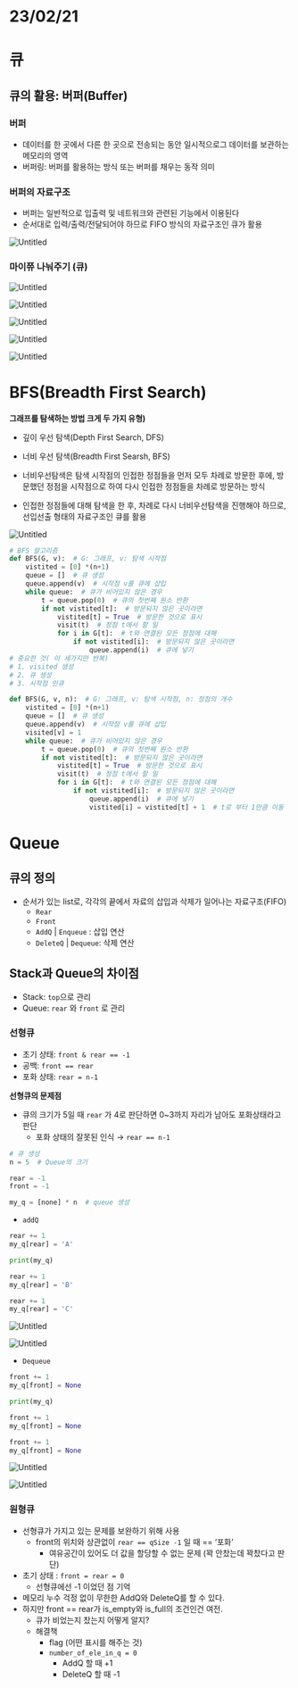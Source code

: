 # 23/02/21

# 큐

## 큐의 활용: 버퍼(Buffer)

### 버퍼

- 데이터를 한 곳에서 다른 한 곳으로 전송되는 동안 일시적으로그 데이터를 보관하는 메모리의 영역
- 버퍼링: 버퍼를 활용하는 방식 또는 버퍼를 채우는 동작 의미

### 버퍼의 자료구조

- 버퍼는 일반적으로 입출력 및 네트워크와 관련된 기능에서 이용된다
- 순서대로 입력/출력/전달되어야 하므로 FIFO 방식의 자료구조인 큐가 활용

![Untitled](https://s3-us-west-2.amazonaws.com/secure.notion-static.com/929f66dd-7e2c-4472-a813-ea66ddb56a56/Untitled.png)

### 마이쮸 나눠주기 (큐)

![Untitled](https://s3-us-west-2.amazonaws.com/secure.notion-static.com/4ef4bed2-4a56-416e-a1d1-d6dc743d0ffd/Untitled.png)

![Untitled](https://s3-us-west-2.amazonaws.com/secure.notion-static.com/1edebcf4-ea46-48fb-bb1f-957f7ddf9488/Untitled.png)

![Untitled](https://s3-us-west-2.amazonaws.com/secure.notion-static.com/9d77b1d6-eeb9-4bee-bbb3-b20b09f58f6c/Untitled.png)

![Untitled](https://s3-us-west-2.amazonaws.com/secure.notion-static.com/3e1f8ba5-5db7-420e-b9e0-26ed2e7b9fd3/Untitled.png)

![Untitled](https://s3-us-west-2.amazonaws.com/secure.notion-static.com/7f2f07ce-432f-4221-9cdb-3c78e4ac4647/Untitled.png)

# BFS(Breadth First Search)

**그래프를 탐색하는 방법 크게 두 가지 유형)**

- 깊이 우선 탐색(Depth First Search, DFS)

- 너비 우선 탐색(Breadth First Searsh, BFS)

- 너비우선탐색은 탐색 시작점의 인접한 정점들을 먼저 모두 차례로 방문한 후에, 방문했던 정점을 시작점으로 하여 다시 인접한 정점들을 차례로 방문하는 방식

- 인접한 정점들에 대해 탐색을 한 후, 차례로 다시 너비우선탐색을 진행해야 하므로, 선입선출 형태의 자료구조인 큐를 활용

![Untitled](https://s3-us-west-2.amazonaws.com/secure.notion-static.com/59fac8a6-e4d7-408a-b065-2624de6dc059/Untitled.png)

```python
# BFS 알고리즘
def BFS(G, v):  # G: 그래프, v: 탐색 시작점
    vistited = [0] *(n+1)
    queue = []  # 큐 생성
    queue.append(v)  # 시작점 v를 큐에 삽입
    while queue:  # 큐가 비어있지 않은 경우
        t = queue.pop(0)  # 큐의 첫번째 원소 반환
        if not vistited[t]:  # 방문되지 않은 곳이라면
            vistited[t] = True  # 방문한 것으로 표시
            visit(t)  # 정점 t에서 할 일
            for i in G[t]:  # t와 연결된 모든 정점에 대해
                if not vistited[i]:  # 방문되지 않은 곳이라면
                    queue.append(i)  # 큐에 넣기
# 중요한 것( 이 세가지만 반복)
# 1. visited 생성
# 2. 큐 생성
# 3. 시작점 인큐
```

```python
def BFS(G, v, n):  # G: 그래프, v: 탐색 시작점, n: 정점의 개수
    vistited = [0] *(n+1)
    queue = []  # 큐 생성
    queue.append(v)  # 시작점 v를 큐에 삽입
    visited[v] = 1
    while queue:  # 큐가 비어있지 않은 경우
        t = queue.pop(0)  # 큐의 첫번째 원소 반환
        if not vistited[t]:  # 방문되지 않은 곳이라면
            vistited[t] = True  # 방문한 것으로 표시
            visit(t)  # 정점 t에서 할 일
            for i in G[t]:  # t와 연결된 모든 정점에 대해
                if not vistited[i]:  # 방문되지 않은 곳이라면
                    queue.append(i)  # 큐에 넣기
                    vistited[i] = vistited[t] + 1  # t로 부터 1만큼 이동
```

# Queue

## 큐의 정의

- 순서가 있는 list로, 각각의 끝에서 자료의 삽입과 삭제가 일어나는 자료구조(FIFO)
  - `Rear`
  - `Front`
  - `AddQ` | `Enqueue` : 삽입 연산
  - `DeleteQ` | `Dequeue`: 삭제 연산

## Stack과 Queue의 차이점

- Stack: `top`으로 관리
- Queue: `rear` 와 `front` 로 관리

### 선형큐

- 초기 상태: `front & rear == -1`
- 공백: `front == rear`
- 포화 상태: `rear = n-1`

**선형큐의 문제점**

- 큐의 크기가 5일 때 `rear` 가 4로 판단하면 0~3까지 자리가 남아도 포화상태라고 판단
  - 포화 상태의 잘못된 인식 → `rear == n-1`

```python
# 큐 생성
n = 5  # Queue의 크기

rear = -1
front = -1

my_q = [none] * n  # queue 생성
```

- `addQ`

```python
rear += 1
my_q[rear] = 'A'

print(my_q)

rear += 1
my_q[rear] = 'B'

rear += 1
my_q[rear] = 'C'
```

![Untitled](https://s3-us-west-2.amazonaws.com/secure.notion-static.com/81f1c3d8-fe54-439d-95a3-a774ba89481a/Untitled.png)

![Untitled](https://s3-us-west-2.amazonaws.com/secure.notion-static.com/9617f96b-690c-4ccb-81be-62ee5e13c8cb/Untitled.png)

- `Dequeue`

```python
front += 1
my_q[front] = None

print(my_q)

front += 1
my_q[front] = None

front += 1
my_q[front] = None
```

![Untitled](https://s3-us-west-2.amazonaws.com/secure.notion-static.com/a9dc25ef-7c29-4886-a633-0603ed2631ed/Untitled.png)

![Untitled](https://s3-us-west-2.amazonaws.com/secure.notion-static.com/cf2fbe6e-c2d2-4fff-a8ff-525df7b43dca/Untitled.png)

### 원형큐

- 선형큐가 가지고 있는 문제를 보완하기 위해 사용
  - front의 위치와 상관없이 `rear == qSize -1` 일 때 == ‘포화’
    - 여유공간이 있어도 더 값을 할당할 수 없는 문제 (꽉 안찼는데 꽉찼다고 판단)
- 초기 상태 : `front = rear = 0`
  - 선형큐에선 -1 이었던 점 기억
- 메모리 누수 걱정 없이 무한한 AddQ와 DeleteQ를 할 수 있다.
- 하지만 front == rear가 is_empty와 is_full의 조건인건 여전.
  - 큐가 비었는지 찼는지 어떻게 알지?
  - 해결책
    - flag (어떤 표시를 해주는 것)
    - `number_of_ele_in_q = 0`
      - AddQ 할 때 +1
      - DeleteQ 할 때 -1
